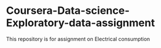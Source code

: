 # Coursera-Data-science-Exploratory-data-assignment
This repository is for assignment on Electrical consumption 
